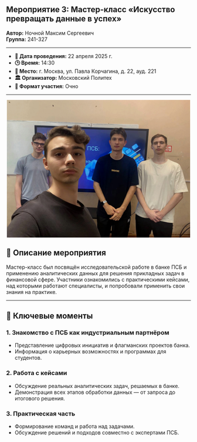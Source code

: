 ## Мероприятие 3: Мастер-класс «Искусство превращать данные в успех»

**Автор:** Ночной Максим Сергеевич  
**Группа:** 241-327

---

- **📅 Дата проведения:** 22 апреля 2025 г.  
- **🕒 Время:** 14:30  
- **📍 Место:** г. Москва, ул. Павла Корчагина, д. 22, ауд. 221  
- **🏛️ Организатор:** Московский Политех  
- **📌 Формат участия:** Очно  

---

<div style="display: flex; flex-direction: column; align-items: center; gap: 10px; margin: 10px 0;">
  <img src="./images/image7.jpg" alt="Стенд ПСБ" style="width: 500px; height: auto;"> 
</div>

## 📘 Описание мероприятия

Мастер-класс был посвящён исследовательской работе в банке ПСБ и применению аналитических данных для решения прикладных задач в финансовой сфере. Участники ознакомились с практическими кейсами, над которыми работают специалисты, и попробовали применить свои знания на практике.

---

## 🔑 Ключевые моменты

### 1. Знакомство с ПСБ как индустриальным партнёром
- Представление цифровых инициатив и флагманских проектов банка.
- Информация о карьерных возможностях и программах для студентов.

### 2. Работа с кейсами
- Обсуждение реальных аналитических задач, решаемых в банке.
- Демонстрация всех этапов обработки данных — от запроса до итогового решения.

### 3. Практическая часть
- Формирование команд и работа над задачами.
- Обсуждение решений и подходов совместно с экспертами ПСБ.
